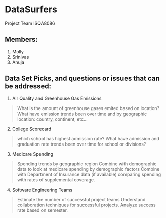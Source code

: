# DataSurfers
Project Team ISQA8086

## Members:
1. Molly 
2. Srinivas
3. Anuja

## Data Set Picks, and questions or issues that can be addressed:
1. Air Quality and Greenhouse Gas Emissions
>  What is the amount of greenhouse gases emited based on location?
>  What have emission trends been over time and by geographic location: country, continent, etc...
  
2. College Scorecard
> which school has highest admission rate?
> What have admission and graduation rate trends been over time for school or divisions?

3. Medicare Spending
> Spending trends by geographic region
> Combine with demographic data to look at medicare spending by demographic factors
> Combine with Department of Insurance data (if available) comparing spending with rates of supplemental coverage.

4. Software Engineering Teams
> Estimate the number of successful project teams
> Understand collaboration techniques for successful projects.
> Analyze success rate based on semester.

